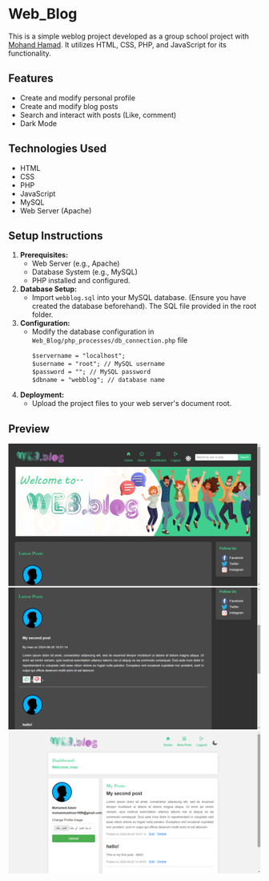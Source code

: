 # Web_Blog

This is a simple weblog project developed as a group school project with [Mohand Hamad](https://github.com/mohandhamad).  It utilizes HTML, CSS, PHP, and JavaScript for its functionality.

## Features

* Create and modify personal profile
* Create and modify blog posts
* Search and interact with posts (Like, comment)
* Dark Mode

## Technologies Used

* HTML
* CSS
* PHP
* JavaScript
* MySQL
* Web Server (Apache)

## Setup Instructions

1. **Prerequisites:**
    * Web Server (e.g., Apache)
    * Database System (e.g., MySQL)
    * PHP installed and configured.
2. **Database Setup:**
    * Import `webblog.sql` into your MySQL database.  (Ensure you have created the database beforehand). The SQL file provided in the root folder.
3. **Configuration:**
    * Modify the database configuration in `Web_Blog/php_processes/db_connection.php` file
      ```
      $servername = "localhost";
      $username = "root"; // MySQL username
      $password = ""; // MySQL password
      $dbname = "webblog"; // database name
      ```
4. **Deployment:**
    * Upload the project files to your web server's document root.

## Preview
![](Web_Blog/preview/weblog(1).png)
![](Web_Blog/preview/weblog(2).png)
![](Web_Blog/preview/weblog(3).png)
